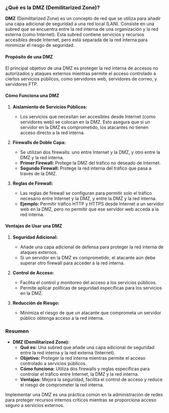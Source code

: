 ### ¿Qué es la DMZ (Demilitarized Zone)?

**DMZ** (Demilitarized Zone) es un concepto de red que se utiliza para añadir una capa adicional de seguridad a una red local (LAN). Consiste en una subred que se encuentra entre la red interna de una organización y la red externa (como Internet). Esta subred contiene servicios y recursos accesibles desde Internet, pero está separada de la red interna para minimizar el riesgo de seguridad.

#### Propósito de una DMZ

El principal objetivo de una DMZ es proteger la red interna de accesos no autorizados y ataques externos mientras permite el acceso controlado a ciertos servicios públicos, como servidores web, servidores de correo, y servidores FTP.

#### Cómo Funciona una DMZ

1. **Aislamiento de Servicios Públicos:**
   - Los servicios que necesitan ser accesibles desde Internet (como servidores web) se colocan en la DMZ. Esto asegura que si un servidor en la DMZ es comprometido, los atacantes no tienen acceso directo a la red interna.

2. **Firewalls de Doble Capa:**
   - Se utilizan dos firewalls: uno entre Internet y la DMZ, y otro entre la DMZ y la red interna.
   - **Primer Firewall:** Protege la DMZ del tráfico no deseado de Internet.
   - **Segundo Firewall:** Protege la red interna del tráfico que pasa a través de la DMZ.

3. **Reglas de Firewall:**
   - Las reglas de firewall se configuran para permitir solo el tráfico necesario entre Internet y la DMZ, y entre la DMZ y la red interna.
   - **Ejemplo:** Permitir tráfico HTTP y HTTPS desde Internet a un servidor web en la DMZ, pero no permitir que ese servidor web acceda a la red interna.

#### Ventajas de Usar una DMZ

1. **Seguridad Adicional:**
   - Añade una capa adicional de defensa para proteger la red interna de ataques externos.
   - Si un servidor en la DMZ es comprometido, el atacante aún debe superar otro firewall para acceder a la red interna.

2. **Control de Acceso:**
   - Facilita el control y monitoreo del acceso a los servicios públicos.
   - Permite aplicar políticas de seguridad específicas para los servicios en la DMZ.

3. **Reducción de Riesgo:**
   - Minimiza el riesgo de que un atacante que comprometa un servidor público obtenga acceso a la red interna.

### Resumen

- **DMZ (Demilitarized Zone):**
  - **Qué es:** Una subred que añade una capa adicional de seguridad entre la red interna y la red externa (Internet).
  - **Objetivo:** Proteger la red interna mientras permite el acceso controlado a servicios públicos.
  - **Cómo funciona:** Utiliza dos firewalls y reglas específicas para controlar el tráfico entre Internet, la DMZ y la red interna.
  - **Ventajas:** Mejora la seguridad, facilita el control de acceso y reduce el riesgo de comprometer la red interna.

Implementar una DMZ es una práctica común en la administración de redes para proteger recursos internos críticos mientras se proporciona acceso seguro a servicios externos.